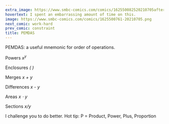 ```yaml
---
extra_image: https://www.smbc-comics.com/comics/162550082520210705after.png
hovertext: I spent an embarrassing amount of time on this.
image: https://www.smbc-comics.com/comics/1625500761-20210705.png
next_comic: work-hard
prev_comic: constraint
title: PEMDAS
---
```


PEMDAS: a useful mnemonic for order of operations.

Powers *x<sup>y</sup>*

Enclosures *(  )*

Merges *x + y*

Differences *x - y*

Areas *x ⋅ y*

Sections *x/y*

I challenge you to do better. Hot tip: P = Product, Power, Plus, Proportion